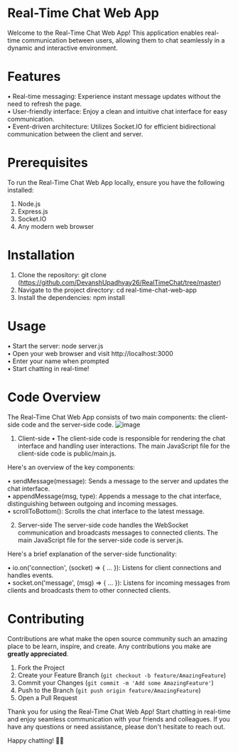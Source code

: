 # Real-Time Chat Web App
Welcome to the Real-Time Chat Web App! This application enables real-time communication between users, allowing them to chat seamlessly in a dynamic and interactive environment.

# Features
• Real-time messaging: Experience instant message updates without the need to refresh the page.\
• User-friendly interface: Enjoy a clean and intuitive chat interface for easy communication.\
• Event-driven architecture: Utilizes Socket.IO for efficient bidirectional communication between the client and server.

# Prerequisites
To run the Real-Time Chat Web App locally, ensure you have the following installed:

1. Node.js
2. Express.js
3. Socket.IO
4. Any modern web browser

# Installation
1. Clone the repository: git clone (https://github.com/DevanshUpadhyay26/RealTimeChat/tree/master)
2. Navigate to the project directory: cd real-time-chat-web-app
3. Install the dependencies: npm install

# Usage
• Start the server: node server.js\
• Open your web browser and visit http://localhost:3000 \
• Enter your name when prompted\
• Start chatting in real-time!

# Code Overview
The Real-Time Chat Web App consists of two main components: the client-side code and the server-side code.
![image](https://github.com/DevanshUpadhyay26/RealTimeChat/assets/66689359/6b02cfb1-6190-42fe-845a-dc2026ed2c49)


1. Client-side
• The client-side code is responsible for rendering the chat interface and handling user interactions. The main JavaScript file for the client-side code is public/main.js.

Here's an overview of the key components:

• sendMessage(message): Sends a message to the server and updates the chat interface.\
• appendMessage(msg, type): Appends a message to the chat interface, distinguishing between outgoing and incoming messages.\
• scrollToBottom(): Scrolls the chat interface to the latest message.

2. Server-side
The server-side code handles the WebSocket communication and broadcasts messages to connected clients. The main JavaScript file for the server-side code is server.js.

Here's a brief explanation of the server-side functionality:

• io.on('connection', (socket) => { ... }): Listens for client connections and handles events.\
• socket.on('message', (msg) => { ... }): Listens for incoming messages from clients and broadcasts them to other connected clients.

# Contributing
Contributions are what make the open source community such an amazing place to be learn, inspire, and create. Any contributions you make are **greatly appreciated**.

1. Fork the Project
2. Create your Feature Branch (`git checkout -b feature/AmazingFeature`)
3. Commit your Changes (`git commit -m 'Add some AmazingFeature'`)
4. Push to the Branch (`git push origin feature/AmazingFeature`)
5. Open a Pull Request

Thank you for using the Real-Time Chat Web App! Start chatting in real-time and enjoy seamless communication with your friends and colleagues. If you have any questions or need assistance, please don't hesitate to reach out.

Happy chatting! 🚀🌐
